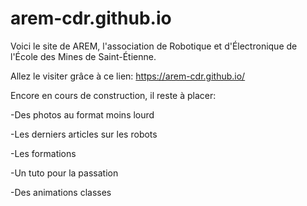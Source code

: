 # arem-cdr.github.io

Voici le site de AREM, l'association de Robotique et d'Électronique de l'École des Mines de Saint-Étienne.

Allez le visiter grâce à ce lien: https://arem-cdr.github.io/

Encore en cours de construction, il reste à placer:

-Des photos au format moins lourd

-Les derniers articles sur les robots

-Les formations

-Un tuto pour la passation

-Des animations classes
